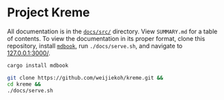 # Project Kreme

All documentation is in the [`docs/src/`](./docs/src/) directory. View
`SUMMARY.md` for a table of contents. To view the documentation in its proper
format, clone this repository, install
[`mdbook`](https://github.com/rust-lang/mdBook), run `./docs/serve.sh`, and
navigate to [127.0.0.1:3000/](http://127.0.0.1:3000/).

```bash
cargo install mdbook
```

```bash
git clone https://github.com/weijiekoh/kreme.git &&
cd kreme &&
./docs/serve.sh
```
